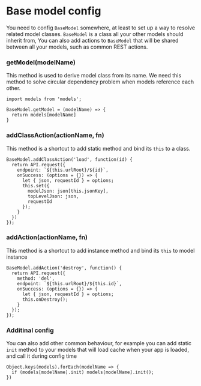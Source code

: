 # Base model config

You need to config `BaseModel` somewhere, at least to set up a way to resolve related model classes. `BaseModel` is a class all your other models should inherit from, You can also add actions to `BaseModel` that will be shared between all your models, such as common REST actions.

### getModel(modelName)

This method is used to derive model class from its name. We need this method to solve circular dependency problem when models reference each other.

```
import models from 'models';

BaseModel.getModel = (modelName) => {
  return models[modelName]
}
```

### addClassAction(actionName, fn)

This method is a shortcut to add static method and bind its `this` to a class.

```
BaseModel.addClassAction('load', function(id) {
  return API.request({
    endpoint: `${this.urlRoot}/${id}`,
    onSuccess: (options = {}) => {
      let { json, requestId } = options;
      this.set({
        modelJson: json[this.jsonKey], 
        topLevelJson: json,
        requestId
      });
    }
  })
});
```


### addAction(actionName, fn)

This method is a shortcut to add instance method and bind its `this` to model instance

```
BaseModel.addAction('destroy', function() {
  return API.request({
    method: 'del',
    endpoint: `${this.urlRoot}/${this.id}`,
    onSuccess: (options = {}) => {
      let { json, requestId } = options;
      this.onDestroy();
    }
  });
});
```

### Additinal config

You can also add other common behaviour, for example you can add static `init` method to your models that will load cache when your app is loaded, and call it during config time

```
Object.keys(models).forEach(modelName => {
  if (models[modelName].init) models[modelName].init();
})
```